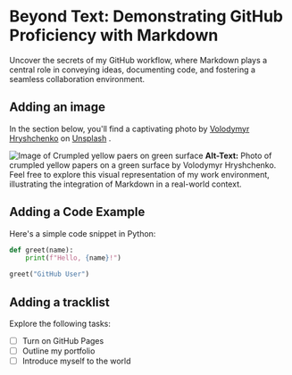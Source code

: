 # Beyond Text: Demonstrating GitHub Proficiency with Markdown

Uncover the secrets of my GitHub workflow, where Markdown plays a central role in conveying ideas, documenting code, and fostering a seamless collaboration environment.

## Adding an image

In the section below, you'll find a captivating photo by <a href="https://unsplash.com/@lunarts?utm_content=creditCopyText&utm_medium=referral&utm_source=unsplash">Volodymyr Hryshchenko</a> on <a href="https://unsplash.com/photos/three-crumpled-yellow-papers-on-green-surface-surrounded-by-yellow-lined-papers-V5vqWC9gyEU?utm_content=creditCopyText&utm_medium=referral&utm_source=unsplash">Unsplash</a>
. 

![Image of Crumpled yellow paers on green surface](https://github.com/sambutracy/TracySambu1.github.io/blob/main/images/volodymyr-hryshchenko-V5vqWC9gyEU-unsplash.jpg)
**Alt-Text:** Photo of crumpled yellow papers on a green surface by Volodymyr Hryshchenko.
Feel free to explore this visual representation of my work environment, illustrating the integration of Markdown in a real-world context.

## Adding a Code Example

Here's a simple code snippet in Python:

```python
def greet(name):
    print(f"Hello, {name}!")

greet("GitHub User")
```

## Adding a tracklist

Explore the following tasks:
- [ ] Turn on GitHub Pages
- [ ] Outline my portfolio
- [ ] Introduce myself to the world
